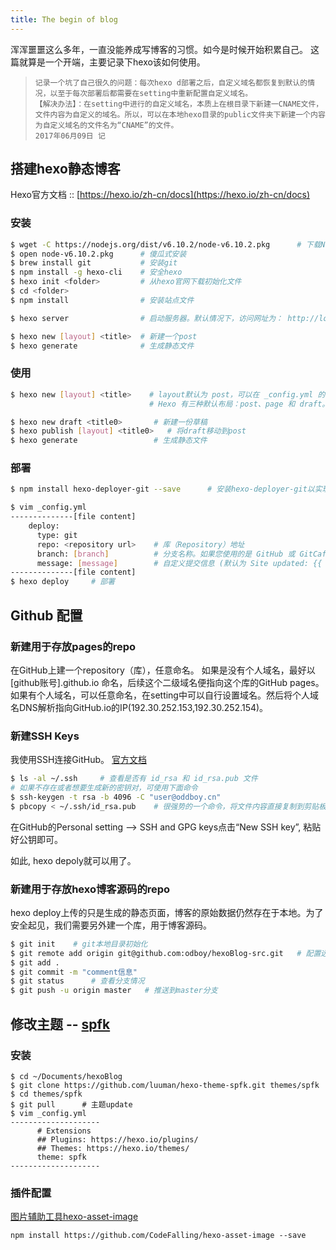 ```yaml
---
title: The begin of blog
---
```

浑浑噩噩这么多年，一直没能养成写博客的习惯。如今是时候开始积累自己。
这篇就算是一个开端，主要记录下hexo该如何使用。

>     记录一个坑了自己很久的问题：每次hexo d部署之后，自定义域名都恢复到默认的情况，以至于每次部署后都需要在setting中重新配置自定义域名。
>     【解决办法】：在setting中进行的自定义域名，本质上在根目录下新建一CNAME文件，文件内容为自定义的域名。所以，可以在本地hexo目录的public文件夹下新建一个内容为自定义域名的文件名为“CNAME”的文件。 
>     2017年06月09日 记

## 搭建hexo静态博客
Hexo官方文档 :: [https://hexo.io/zh-cn/docs](https://hexo.io/zh-cn/docs)

<!-- more -->

### 安装

``` bash
$ wget -C https://nodejs.org/dist/v6.10.2/node-v6.10.2.pkg      # 下载Node.js安装包
$ open node-v6.10.2.pkg      # 傻瓜式安装
$ brew install git           # 安装git
$ npm install -g hexo-cli    # 安全hexo
$ hexo init <folder>         # 从hexo官网下载初始化文件
$ cd <folder>                
$ npm install                # 安装站点文件

$ hexo server                # 启动服务器。默认情况下，访问网址为： http://localhost:4000/

$ hexo new [layout] <title>  # 新建一个post
$ hexo generate              # 生成静态文件
```

### 使用

``` bash
$ hexo new [layout] <title>    # layout默认为 post，可以在 _config.yml 的 default_layout 参数指定。
                               # Hexo 有三种默认布局：post、page 和 draft。

$ hexo new draft <title0>       # 新建一份草稿
$ hexo publish [layout] <title0>   # 将draft移动到post
$ hexo generate                 # 生成静态文件
```

### 部署

``` bash
$ npm install hexo-deployer-git --save      # 安装hexo-deployer-git以实现git部署

$ vim _config.yml
--------------[file content]
    deploy:
      type: git
      repo: <repository url>    # 库（Repository）地址
      branch: [branch]          # 分支名称。如果您使用的是 GitHub 或 GitCafe 的话，程序会尝试自动检测。
      message: [message]        # 自定义提交信息 (默认为 Site updated: {{ now('YYYY-MM-DD HH:mm:ss') }})
--------------[file content]
$ hexo deploy     # 部署
```

## Github 配置
### 新建用于存放pages的repo
在GitHub上建一个repository（库），任意命名。
如果是没有个人域名，最好以 [github账号].github.io 命名，后续这个二级域名便指向这个库的GitHub pages。
如果有个人域名，可以任意命名，在setting中可以自行设置域名。然后将个人域名DNS解析指向GitHub.io的IP(192.30.252.153,192.30.252.154)。

### 新建SSH Keys
我使用SSH连接GitHub。 [官方文档](https://help.github.com/articles/connecting-to-github-with-ssh/)

``` bash
$ ls -al ~/.ssh     # 查看是否有 id_rsa 和 id_rsa.pub 文件
# 如果不存在或者想要生成新的密钥对，可使用下面命令
$ ssh-keygen -t rsa -b 4096 -C "user@oddboy.cn"
$ pbcopy < ~/.ssh/id_rsa.pub    # 很强势的一个命令，将文件内容直接复制到剪贴板。
```
在GitHub的Personal setting --> SSH and GPG keys点击“New SSH key”, 粘贴好公钥即可。

如此, hexo depoly就可以用了。

### 新建用于存放hexo博客源码的repo
hexo deploy上传的只是生成的静态页面，博客的原始数据仍然存在于本地。为了安全起见，我们需要另外建一个库，用于博客源码。

``` bash
$ git init    # git本地目录初始化
$ git remote add origin git@github.com:odboy/hexoBlog-src.git   # 配置远程git库
$ git add .   
$ git commit -m "comment信息"
$ git status      # 查看分支情况
$ git push -u origin master   # 推送到master分支
```

## 修改主题 -- [spfk](http://luuman.github.io/2015/12/27/Hexo/HexoTheme/)

### 安装
```
$ cd ~/Documents/hexoBlog
$ git clone https://github.com/luuman/hexo-theme-spfk.git themes/spfk
$ cd themes/spfk
$ git pull      # 主题update
$ vim _config.yml
--------------------
      # Extensions
      ## Plugins: https://hexo.io/plugins/
      ## Themes: https://hexo.io/themes/
      theme: spfk
--------------------
```
### 插件配置

[图片辅助工具hexo-asset-image](https://github.com/CodeFalling/hexo-asset-image)
```
npm install https://github.com/CodeFalling/hexo-asset-image --save 
```

